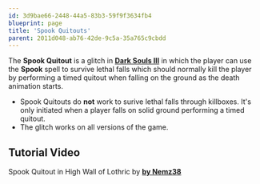 ```yaml
---
id: 3d9bae66-2448-44a5-83b3-59f9f3634fb4
blueprint: page
title: 'Spook Quitouts'
parent: 2011d048-ab76-42de-9c5a-35a765c9cbdd
---
```

The **Spook Quitout** is a glitch in **[Dark Souls III](/darksouls3)** in which the player can use the **Spook** spell to survive lethal falls which should normally kill the player by performing a timed quitout when falling on the ground as the death animation starts.

- Spook Quitouts do **not** work to surive lethal falls through killboxes. It's only initiated when a player falls on solid ground performing a timed quitout.
- The glitch works on all versions of the game.

## Tutorial Video

Spook Quitout in High Wall of Lothric by **[by Nemz38](//www.youtu.be/ptr09s0LvTA?start=192)**
